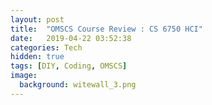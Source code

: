 ```yaml
---
layout: post
title:  "OMSCS Course Review : CS 6750 HCI"
date:   2019-04-22 03:52:38
categories: Tech
hidden: true
tags: [DIY, Coding, OMSCS]
image:
  background: witewall_3.png
---
```

